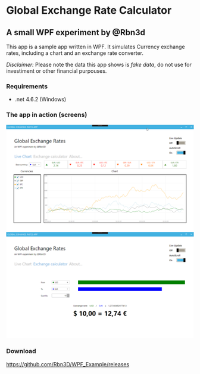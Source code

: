 
# Global Exchange Rate Calculator #

## A small WPF experiment by @Rbn3d ##

This app is a sample app written in WPF. It simulates Currency exchange rates, including a chart and an exchange rate converter. 

 *Disclaimer:* Please note the data this app shows is *fake data*, do not use for investiment or other financial purpouses.

### Requirements ###
* .net 4.6.2 (Windows)

### The app in action (screens) ###

![Sceenshot](/RepoImages/Screen3.png?raw=true "Screenshot")
![Sceenshot](/RepoImages/Screen2.png?raw=true "Screenshot")

### Download ###

https://github.com/Rbn3D/WPF_Example/releases

